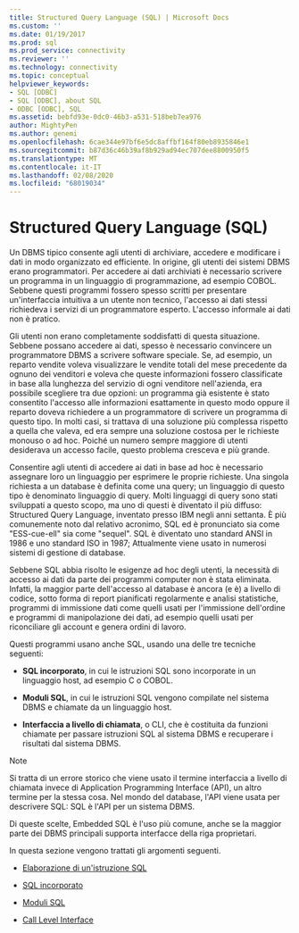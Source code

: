 ```yaml
---
title: Structured Query Language (SQL) | Microsoft Docs
ms.custom: ''
ms.date: 01/19/2017
ms.prod: sql
ms.prod_service: connectivity
ms.reviewer: ''
ms.technology: connectivity
ms.topic: conceptual
helpviewer_keywords:
- SQL [ODBC]
- SQL [ODBC], about SQL
- ODBC [ODBC], SQL
ms.assetid: bebfd93e-0dc0-46b3-a531-518beb7ea976
author: MightyPen
ms.author: genemi
ms.openlocfilehash: 6cae344e97bf6e5dc8affbf164f80eb8935846e1
ms.sourcegitcommit: b87d36c46b39af8b929ad94ec707dee8800950f5
ms.translationtype: MT
ms.contentlocale: it-IT
ms.lasthandoff: 02/08/2020
ms.locfileid: "68019034"
---
```

# <a name="structured-query-language-sql"></a>Structured Query Language (SQL)
Un DBMS tipico consente agli utenti di archiviare, accedere e modificare i dati in modo organizzato ed efficiente. In origine, gli utenti dei sistemi DBMS erano programmatori. Per accedere ai dati archiviati è necessario scrivere un programma in un linguaggio di programmazione, ad esempio COBOL. Sebbene questi programmi fossero spesso scritti per presentare un'interfaccia intuitiva a un utente non tecnico, l'accesso ai dati stessi richiedeva i servizi di un programmatore esperto. L'accesso informale ai dati non è pratico.  
  
 Gli utenti non erano completamente soddisfatti di questa situazione. Sebbene possano accedere ai dati, spesso è necessario convincere un programmatore DBMS a scrivere software speciale. Se, ad esempio, un reparto vendite voleva visualizzare le vendite totali del mese precedente da ognuno dei venditori e voleva che queste informazioni fossero classificate in base alla lunghezza del servizio di ogni venditore nell'azienda, era possibile scegliere tra due opzioni: un programma già esistente è stato consentito l'accesso alle informazioni esattamente in questo modo oppure il reparto doveva richiedere a un programmatore di scrivere un programma di questo tipo. In molti casi, si trattava di una soluzione più complessa rispetto a quella che valeva, ed era sempre una soluzione costosa per le richieste monouso o ad hoc. Poiché un numero sempre maggiore di utenti desiderava un accesso facile, questo problema cresceva e più grande.  
  
 Consentire agli utenti di accedere ai dati in base ad hoc è necessario assegnare loro un linguaggio per esprimere le proprie richieste. Una singola richiesta a un database è definita come una query; un linguaggio di questo tipo è denominato linguaggio di query. Molti linguaggi di query sono stati sviluppati a questo scopo, ma uno di questi è diventato il più diffuso: Structured Query Language, inventato presso IBM negli anni settanta. È più comunemente noto dal relativo acronimo, SQL ed è pronunciato sia come "ESS-cue-ell" sia come "sequel". SQL è diventato uno standard ANSI in 1986 e uno standard ISO in 1987; Attualmente viene usato in numerosi sistemi di gestione di database.  
  
 Sebbene SQL abbia risolto le esigenze ad hoc degli utenti, la necessità di accesso ai dati da parte dei programmi computer non è stata eliminata. Infatti, la maggior parte dell'accesso al database è ancora (e è) a livello di codice, sotto forma di report pianificati regolarmente e analisi statistiche, programmi di immissione dati come quelli usati per l'immissione dell'ordine e programmi di manipolazione dei dati, ad esempio quelli usati per riconciliare gli account e genera ordini di lavoro.  
  
 Questi programmi usano anche SQL, usando una delle tre tecniche seguenti:  
  
-   **SQL incorporato**, in cui le istruzioni SQL sono incorporate in un linguaggio host, ad esempio C o COBOL.  
  
-   **Moduli SQL**, in cui le istruzioni SQL vengono compilate nel sistema DBMS e chiamate da un linguaggio host.  
  
-   **Interfaccia a livello di chiamata**, o CLI, che è costituita da funzioni chiamate per passare istruzioni SQL al sistema DBMS e recuperare i risultati dal sistema DBMS.  
  
> [!NOTE]  
>  Si tratta di un errore storico che viene usato il termine interfaccia a livello di chiamata invece di Application Programming Interface (API), un altro termine per la stessa cosa. Nel mondo del database, l'API viene usata per descrivere SQL: SQL è l'API per un sistema DBMS.  
  
 Di queste scelte, Embedded SQL è l'uso più comune, anche se la maggior parte dei DBMS principali supporta interfacce della riga proprietari.  
  
 In questa sezione vengono trattati gli argomenti seguenti.  
  
-   [Elaborazione di un'istruzione SQL](../../odbc/reference/processing-a-sql-statement.md)  
  
-   [SQL incorporato](../../odbc/reference/embedded-sql.md)  
  
-   [Moduli SQL](../../odbc/reference/sql-modules.md)  
  
-   [Call Level Interface](../../odbc/reference/call-level-interfaces.md)
